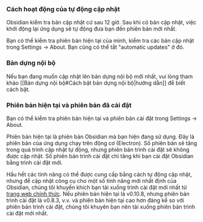### Cách hoạt động của tự động cập nhật

Obsidian kiểm tra bản cập nhật cứ sau 12 giờ. Sau khi có bản cập nhật, việc khởi động lại ứng dụng sẽ tự động đưa bạn đến phiên bản mới nhất.

Bạn có thể kiểm tra phiên bản hiện tại của mình, kiểm tra các bản cập nhật trong Settings -> About. Bạn cũng có thể tắt "automatic updates" ở đó.

### Bản dựng nội bộ

Nếu bạn đang muốn cập nhật lên bản dựng nội bộ mới nhất, vui lòng tham khảo [[Bản dựng nội bộ#Cách bật bản dựng nội bộ|hướng dẫn]] để biết cách bật.

### Phiên bản hiện tại và phiên bản đã cài đặt

Bạn có thể kiểm tra phiên bản hiện tại và phiên bản cài đặt trong Settings -> About.

Phiên bản hiện tại là phiên bản Obsidian mà bạn hiện đang sử dụng. Đây là phiên bản của ứng dụng chạy trên động cơ (Electron). Số phiên bản sẽ tăng trong quá trình cập nhật tự động, nhưng phiên bản trình cài đặt sẽ không được cập nhật. Số phiên bản trình cài đặt chỉ tăng khi bạn cài đặt Obsidian bằng trình cài đặt mới.

Hầu hết các tính năng có thể được cung cấp bằng cách tự động cập nhật, nhưng để cập nhật công cụ cho một số tính năng mới nhất định của Obsidian, chúng tôi khuyến khích bạn tải xuống trình cài đặt mới nhất từ [trang web chính thức](https://obsidian.md). Nếu phiên bản hiện tại là v0.10.8, nhưng phiên bản trình cài đặt là v0.8.3, v.v. và phiên bản hiện tại cao hơn đáng kể so với phiên bản trình cài đặt, chúng tôi khuyên bạn nên tải xuống phiên bản trình cài đặt mới nhất.
